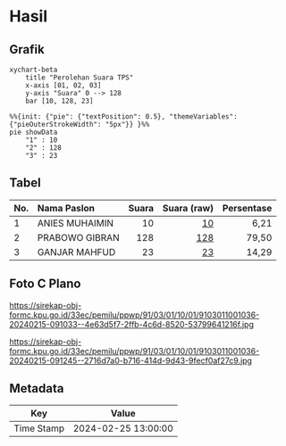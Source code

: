 # Hasil

## Grafik

```mermaid
xychart-beta
    title "Perolehan Suara TPS"
    x-axis [01, 02, 03]
    y-axis "Suara" 0 --> 128
    bar [10, 128, 23]
```

```mermaid
%%{init: {"pie": {"textPosition": 0.5}, "themeVariables": {"pieOuterStrokeWidth": "5px"}} }%%
pie showData
    "1" : 10
    "2" : 128
    "3" : 23
```

## Tabel

| No. | Nama Paslon    | Suara | Suara (raw) | Persentase |
|:--- |:-------------- | -----:| -----------:| ----------:|
| 1   | ANIES MUHAIMIN | 10    | [10][p-1]   | 6,21       |
| 2   | PRABOWO GIBRAN | 128   | [128][p-2]  | 79,50      |
| 3   | GANJAR MAHFUD  | 23    | [23][p-3]   | 14,29      |


[p-1]: https://github.com/gigit-pemilu/pemilu-2024-91-papua/blob/main/pilpres/hitung-suara/sub/91-papua/sub/03-jayapura/sub/01-sentani/sub/1001-sentani-kota/sub/036-tps/sub/paslon-1.txt
[p-2]: https://github.com/gigit-pemilu/pemilu-2024-91-papua/blob/main/pilpres/hitung-suara/sub/91-papua/sub/03-jayapura/sub/01-sentani/sub/1001-sentani-kota/sub/036-tps/sub/paslon-2.txt
[p-3]: https://github.com/gigit-pemilu/pemilu-2024-91-papua/blob/main/pilpres/hitung-suara/sub/91-papua/sub/03-jayapura/sub/01-sentani/sub/1001-sentani-kota/sub/036-tps/sub/paslon-3.txt

## Foto C Plano

https://sirekap-obj-formc.kpu.go.id/33ec/pemilu/ppwp/91/03/01/10/01/9103011001036-20240215-091033--4e63d5f7-2ffb-4c6d-8520-53799641216f.jpg

https://sirekap-obj-formc.kpu.go.id/33ec/pemilu/ppwp/91/03/01/10/01/9103011001036-20240215-091245--2716d7a0-b716-414d-9d43-9fecf0af27c9.jpg


## Metadata

| Key        | Value               |
| ---------- | ------------------- |
| Time Stamp | 2024-02-25 13:00:00 |



